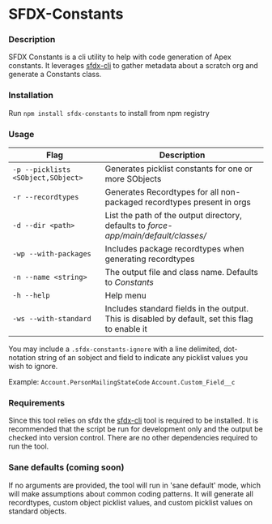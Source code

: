# SFDX-Constants

### Description
SFDX Constants is a cli utility to help with code generation of Apex constants. It leverages [sfdx-cli](https://developer.salesforce.com/tools/sfdxcli) to gather metadata about a scratch org and generate a Constants class.

### Installation
Run `npm install sfdx-constants` to install from npm registry

### Usage
|Flag|Description|
|-----|-----|
|`-p --picklists <SObject,SObject>`|Generates picklist constants for one or more SObjects|
|`-r --recordtypes`|Generates Recordtypes for all non-packaged recordtypes present in orgs|
|`-d --dir <path>`|List the path of the output directory, defaults to _force-app/main/default/classes/_|
|`-wp --with-packages`|Includes package recordtypes when generating recordtypes|
|`-n --name <string>`|The output file and class name. Defaults to _Constants_|
|`-h --help`|Help menu|
|`-ws --with-standard`|Includes standard fields in the output. This is disabled by default, set this flag to enable it|

You may include a `.sfdx-constants-ignore` with a line delimited, dot-notation string of an sobject and field to indicate any picklist values you wish to ignore.

Example:
`Account.PersonMailingStateCode`
`Account.Custom_Field__c`

### Requirements
Since this tool relies on sfdx the [sfdx-cli](https://developer.salesforce.com/tools/sfdxcli) tool is required to be installed. It is recommended that the script be run for development only and the output be checked into version control. There are no other dependencies required to run the tool.

### Sane defaults (coming soon)
If no arguments are provided, the tool will run in 'sane default' mode, which will make assumptions about common coding patterns. It will generate all recordtypes, custom object picklist values, and custom picklist values on standard objects. 